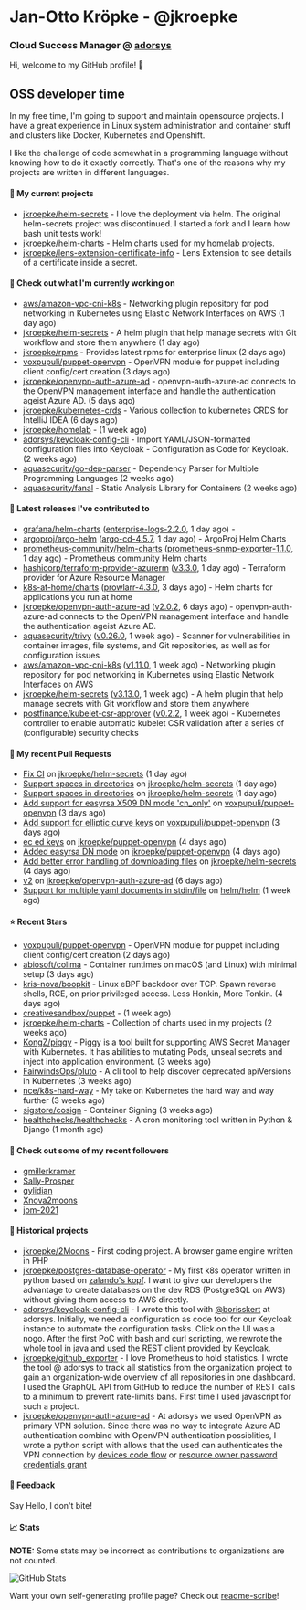 # Jan-Otto Kröpke - @jkroepke
### Cloud Success Manager @ [adorsys](https://github.com/adorsys)

Hi, welcome to my GitHub profile! 👋

## OSS developer time
In my free time, I'm going to support and maintain opensource projects. I have a great experience in Linux system administration and container stuff and clusters like Docker, Kubernetes and Openshift.

I like the challenge of code somewhat in a programming language without knowing how to do it exactly correctly. That's one of the reasons why my projects are written in different languages.

#### 🌱 My current projects
- [jkroepke/helm-secrets](https://github.com/jkroepke/helm-secrets) - I love the deployment via helm. The original helm-secrets project was discontinued. I started a fork and I learn how bash unit tests work!
- [jkroepke/helm-charts](https://github.com/jkroepke/helm-charts) - Helm charts used for my [homelab](https://github.com/jkroepke/homelab) projects.
- [jkroepke/lens-extension-certificate-info](https://github.com/jkroepke/lens-extension-certificate-info) - Lens Extension to see details of a certificate inside a secret.

#### 👷 Check out what I'm currently working on

- [aws/amazon-vpc-cni-k8s](https://github.com/aws/amazon-vpc-cni-k8s) - Networking plugin repository for pod networking in Kubernetes using Elastic Network Interfaces on AWS (1 day ago)
- [jkroepke/helm-secrets](https://github.com/jkroepke/helm-secrets) - A helm plugin that help manage secrets with Git workflow and store them anywhere (1 day ago)
- [jkroepke/rpms](https://github.com/jkroepke/rpms) - Provides latest rpms for enterprise linux (2 days ago)
- [voxpupuli/puppet-openvpn](https://github.com/voxpupuli/puppet-openvpn) - OpenVPN module for puppet including client config/cert creation (3 days ago)
- [jkroepke/openvpn-auth-azure-ad](https://github.com/jkroepke/openvpn-auth-azure-ad) - openvpn-auth-azure-ad connects to the OpenVPN management interface and handle the authentication ageist Azure AD. (5 days ago)
- [jkroepke/kubernetes-crds](https://github.com/jkroepke/kubernetes-crds) - Various collection to kubernetes CRDS for IntelliJ IDEA (6 days ago)
- [jkroepke/homelab](https://github.com/jkroepke/homelab) -  (1 week ago)
- [adorsys/keycloak-config-cli](https://github.com/adorsys/keycloak-config-cli) - Import YAML/JSON-formatted configuration files into Keycloak - Configuration as Code for Keycloak. (2 weeks ago)
- [aquasecurity/go-dep-parser](https://github.com/aquasecurity/go-dep-parser) - Dependency Parser for Multiple Programming Languages (2 weeks ago)
- [aquasecurity/fanal](https://github.com/aquasecurity/fanal) - Static Analysis Library for Containers (2 weeks ago)

#### 🔭 Latest releases I've contributed to

- [grafana/helm-charts](https://github.com/grafana/helm-charts) ([enterprise-logs-2.2.0](https://github.com/grafana/helm-charts/releases/tag/enterprise-logs-2.2.0), 1 day ago) - 
- [argoproj/argo-helm](https://github.com/argoproj/argo-helm) ([argo-cd-4.5.7](https://github.com/argoproj/argo-helm/releases/tag/argo-cd-4.5.7), 1 day ago) - ArgoProj Helm Charts
- [prometheus-community/helm-charts](https://github.com/prometheus-community/helm-charts) ([prometheus-snmp-exporter-1.1.0](https://github.com/prometheus-community/helm-charts/releases/tag/prometheus-snmp-exporter-1.1.0), 1 day ago) - Prometheus community Helm charts
- [hashicorp/terraform-provider-azurerm](https://github.com/hashicorp/terraform-provider-azurerm) ([v3.3.0](https://github.com/hashicorp/terraform-provider-azurerm/releases/tag/v3.3.0), 1 day ago) - Terraform provider for Azure Resource Manager
- [k8s-at-home/charts](https://github.com/k8s-at-home/charts) ([prowlarr-4.3.0](https://github.com/k8s-at-home/charts/releases/tag/prowlarr-4.3.0), 3 days ago) - Helm charts for applications you run at home
- [jkroepke/openvpn-auth-azure-ad](https://github.com/jkroepke/openvpn-auth-azure-ad) ([v2.0.2](https://github.com/jkroepke/openvpn-auth-azure-ad/releases/tag/v2.0.2), 6 days ago) - openvpn-auth-azure-ad connects to the OpenVPN management interface and handle the authentication ageist Azure AD.
- [aquasecurity/trivy](https://github.com/aquasecurity/trivy) ([v0.26.0](https://github.com/aquasecurity/trivy/releases/tag/v0.26.0), 1 week ago) - Scanner for vulnerabilities in container images, file systems, and Git repositories, as well as for configuration issues
- [aws/amazon-vpc-cni-k8s](https://github.com/aws/amazon-vpc-cni-k8s) ([v1.11.0](https://github.com/aws/amazon-vpc-cni-k8s/releases/tag/v1.11.0), 1 week ago) - Networking plugin repository for pod networking in Kubernetes using Elastic Network Interfaces on AWS
- [jkroepke/helm-secrets](https://github.com/jkroepke/helm-secrets) ([v3.13.0](https://github.com/jkroepke/helm-secrets/releases/tag/v3.13.0), 1 week ago) - A helm plugin that help manage secrets with Git workflow and store them anywhere
- [postfinance/kubelet-csr-approver](https://github.com/postfinance/kubelet-csr-approver) ([v0.2.2](https://github.com/postfinance/kubelet-csr-approver/releases/tag/v0.2.2), 1 week ago) - Kubernetes controller to enable automatic kubelet CSR validation after a series of (configurable) security checks

#### 🔨 My recent Pull Requests

- [Fix CI](https://github.com/jkroepke/helm-secrets/pull/218) on [jkroepke/helm-secrets](https://github.com/jkroepke/helm-secrets) (1 day ago)
- [Support spaces in directories](https://github.com/jkroepke/helm-secrets/pull/217) on [jkroepke/helm-secrets](https://github.com/jkroepke/helm-secrets) (1 day ago)
- [Support spaces in directories](https://github.com/jkroepke/helm-secrets/pull/216) on [jkroepke/helm-secrets](https://github.com/jkroepke/helm-secrets) (1 day ago)
- [Add support for easyrsa X509 DN mode &#39;cn_only&#39;](https://github.com/voxpupuli/puppet-openvpn/pull/432) on [voxpupuli/puppet-openvpn](https://github.com/voxpupuli/puppet-openvpn) (3 days ago)
- [Add support for elliptic curve keys](https://github.com/voxpupuli/puppet-openvpn/pull/431) on [voxpupuli/puppet-openvpn](https://github.com/voxpupuli/puppet-openvpn) (3 days ago)
- [ec ed keys](https://github.com/jkroepke/puppet-openvpn/pull/3) on [jkroepke/puppet-openvpn](https://github.com/jkroepke/puppet-openvpn) (4 days ago)
- [Added easyrsa DN mode](https://github.com/jkroepke/puppet-openvpn/pull/2) on [jkroepke/puppet-openvpn](https://github.com/jkroepke/puppet-openvpn) (4 days ago)
- [Add better error handling of downloading files](https://github.com/jkroepke/helm-secrets/pull/213) on [jkroepke/helm-secrets](https://github.com/jkroepke/helm-secrets) (4 days ago)
- [v2](https://github.com/jkroepke/openvpn-auth-azure-ad/pull/9) on [jkroepke/openvpn-auth-azure-ad](https://github.com/jkroepke/openvpn-auth-azure-ad) (6 days ago)
- [Support for multiple yaml documents in stdin/file](https://github.com/helm/helm/pull/10867) on [helm/helm](https://github.com/helm/helm) (1 week ago)

#### ⭐ Recent Stars

- [voxpupuli/puppet-openvpn](https://github.com/voxpupuli/puppet-openvpn) - OpenVPN module for puppet including client config/cert creation (2 days ago)
- [abiosoft/colima](https://github.com/abiosoft/colima) - Container runtimes on macOS (and Linux) with minimal setup (3 days ago)
- [kris-nova/boopkit](https://github.com/kris-nova/boopkit) - Linux eBPF backdoor over TCP. Spawn reverse shells, RCE, on prior privileged access. Less Honkin, More Tonkin. (4 days ago)
- [creativesandbox/puppet](https://github.com/creativesandbox/puppet) -  (1 week ago)
- [jkroepke/helm-charts](https://github.com/jkroepke/helm-charts) - Collection of charts used in my projects (2 weeks ago)
- [KongZ/piggy](https://github.com/KongZ/piggy) - Piggy is a tool built for supporting AWS Secret Manager with Kubernetes. It has abilities to mutating Pods, unseal secrets and inject into application environment. (3 weeks ago)
- [FairwindsOps/pluto](https://github.com/FairwindsOps/pluto) - A cli tool to help discover deprecated apiVersions in Kubernetes (3 weeks ago)
- [nce/k8s-hard-way](https://github.com/nce/k8s-hard-way) - My take on Kubernetes the hard way and way further (3 weeks ago)
- [sigstore/cosign](https://github.com/sigstore/cosign) - Container Signing (3 weeks ago)
- [healthchecks/healthchecks](https://github.com/healthchecks/healthchecks) - A cron monitoring tool written in Python &amp; Django (1 month ago)

#### 👯 Check out some of my recent followers

- [gmillerkramer](https://github.com/gmillerkramer)
- [Sally-Prosper](https://github.com/Sally-Prosper)
- [gylidian](https://github.com/gylidian)
- [Xnova2moons](https://github.com/Xnova2moons)
- [jom-2021](https://github.com/jom-2021)

#### 📜 Historical projects
- [jkroepke/2Moons](https://github.com/jkroepke/2Moons) - First coding project. A browser game engine written in PHP
- [jkroepke/postgres-database-operator](https://github.com/jkroepke/postgres-database-operator) - My first k8s operator written in python based on [zalando's kopf](https://github.com/zalando-incubator/kopf). I want to give our developers the advantage to create databases on the dev RDS (PostgreSQL on AWS) without giving them access to AWS directly.
- [adorsys/keycloak-config-cli](https://github.com/adorsys/keycloak-config-cli) - I wrote this tool with [@borisskert](https://github.com/borisskert) at adorsys. Initially, we need a configuration as code tool for our Keycloak instance to automate the configuration tasks. Click on the UI was a nogo. After the first PoC with bash and curl scripting, we rewrote the whole tool in java and used the REST client provided by Keycloak.
- [jkroepke/github_exporter](https://github.com/jkroepke/github_exporter) - I love Prometheus to hold statistics. I wrote the tool @ adorsys to track all statistics from the organization project to gain an organization-wide overview of all repositories in one dashboard. I used the GraphQL API from GitHub to reduce the number of REST calls to a minimum to prevent rate-limits bans. First time I used javascript for such a project.
- [jkroepke/openvpn-auth-azure-ad](https://github.com/jkroepke/openvpn-auth-azure-ad) - At adorsys we used OpenVPN as primary VPN solution. Since there was no way to integrate Azure AD authentication combind with OpenVPN authentication possiblities, I wrote a python script with allows that the used can authenticates the VPN connection by [devices code flow](https://docs.microsoft.com/en-us/azure/active-directory/develop/v2-oauth2-device-code) or [resource owner password credentials grant](https://docs.microsoft.com/en-us/azure/active-directory/develop/v2-oauth-ropc)

#### 💬 Feedback

Say Hello, I don't bite!

#### 📈 Stats

**NOTE:** Some stats may be incorrect as contributions to organizations
are not counted.

![GitHub Stats](https://github-readme-stats.vercel.app/api?username=jkroepke&count_private=false&theme=tokyonight&show_icons=true)

Want your own self-generating profile page? Check out [readme-scribe](https://github.com/muesli/readme-scribe)!
